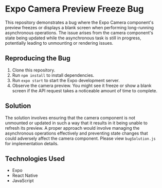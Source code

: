# Expo Camera Preview Freeze Bug

This repository demonstrates a bug where the Expo Camera component's preview freezes or displays a blank screen when performing long-running asynchronous operations. The issue arises from the camera component's state being updated while the asynchronous task is still in progress, potentially leading to unmounting or rendering issues.

## Reproducing the Bug

1. Clone this repository.
2. Run `npm install` to install dependencies.
3. Run `expo start` to start the Expo development server.
4. Observe the camera preview.  You might see it freeze or show a blank screen if the API request takes a noticeable amount of time to complete.

## Solution

The solution involves ensuring that the camera component is not unmounted or updated in such a way that it results in it being unable to refresh its preview.  A proper approach would involve managing the asynchronous operations effectively and preventing state changes that could adversely affect the camera component. Please view `bugSolution.js` for implementation details.

## Technologies Used

* Expo
* React Native
* JavaScript